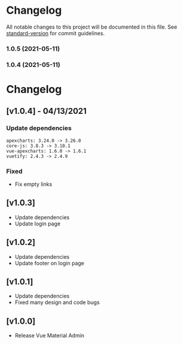# Changelog

All notable changes to this project will be documented in this file. See [standard-version](https://github.com/conventional-changelog/standard-version) for commit guidelines.

### 1.0.5 (2021-05-11)

### 1.0.4 (2021-05-11)

# Changelog
## [v1.0.4] - 04/13/2021

### Update dependencies
    apexcharts: 3.24.0 -> 3.26.0
    core-js: 3.8.3 -> 3.10.1
    vue-apexcharts: 1.6.0 -> 1.6.1
    vuetify: 2.4.3 -> 2.4.9
### Fixed
- Fix empty links 

## [v1.0.3]

- Update dependencies
- Update login page

## [v1.0.2]

 - Update dependencies
 - Update footer on login page
 
## [v1.0.1]

 - Update dependencies
 - Fixed many design and code bugs
 
## [v1.0.0]

 - Release Vue Material Admin
